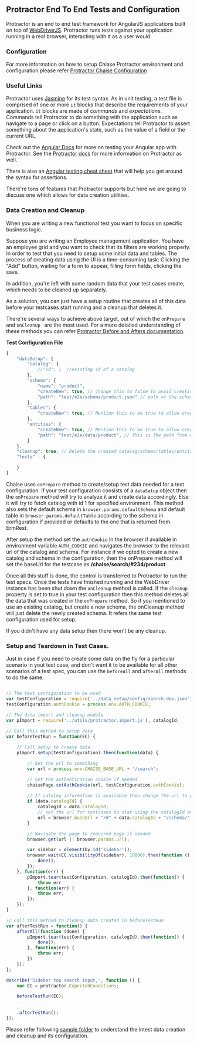 ## Protractor End To End Tests and Configuration

Protractor is an end to end test framework for AngularJS applications built on top of [WebDriverJS](https://github.com/SeleniumHQ/selenium/wiki/WebDriverJs). Protractor runs tests against your application running in a real browser, interacting with it as a user would.

### Configuration

For more information on how to setup Chiase Protractor environment and configuration please refer [Protractor Chaise Configuration](/doc/protractor.md)

### Useful Links

Protractor uses [Jasmine](http://jasmine.github.io/) for its test syntax. As in unit testing, a test file is comprised of one or more `it` blocks that describe the requirements of your application. `it` blocks are made of *commands* and *expectations*. Commands tell Protractor to do something with the application such as navigate to a page or click on a button. Expectations tell Protractor to assert something about the application's state, such as the value of a field or the current URL.

Check out the [Angular Docs](https://docs.angularjs.org/guide/e2e-testing) for more on testing your Angular app with Protractor. See the [Protractor docs](https://angular.github.io/protractor/#/tutorial) for more information on Protractor as well.

There is also an [Angular testing cheat sheet](https://spagettikoodi.wordpress.com/2015/01/14/angular-testing-cheat-sheet/) that will help you get around the syntax for assertions.

There're tons of features that Protractor supports but here we are going to discuss one which allows for data creation utilities.

### Data Creation and Cleanup

When you are writing a new functional test you want to focus on specific business logic.

Suppose you are writing an Employee management application. You have an employee grid and you want to check that its filters are working properly. In order to test that you need to setup some initial data and tables. The process of creating data using the UI is a time-consuming task: Clicking the "Add" button, waiting for a form to appear, filling form fields, clicking the save.

In addition, you're left with some random data that your test cases create, which needs to be cleaned up separately.

As a solution, you can just have a setup routine that creates all of this data before your testcases start running and a cleanup that deletes it.

There're several ways to achieve above target, out of which the `onPrepare` and `onCleanUp ` are the most used. For a more detailed understanding of these methods you can refer [Protractor Before and Afters documentation](http://timothymartin.azurewebsites.net/protractor-before-and-afters/).

**Test Configuration File**
```javascript
{
    "dataSetup": {
        "catalog": {
            //"id": 1  //existing id of a catalog
        },
        "schema": {
            "name": "product",
            "createNew": true, // change this to false to avoid creating new schema
            "path": "test/e2e/schema/product.json" // path of the schema json file in data_setup folder
        },
        "tables": {
            "createNew": true, // Mention this to be true to allow creating new tables
        },
        "entities": {
            "createNew": true, // Mention this to be true to allow creating new entities
            "path": "test/e2e/data/product", // This is the path from where the json for the entities will be picked for import
        }
    },
    "cleanup": true, // Delete the created catalog/schema/tables/entities created in the setup phase
    "tests" : {

    }
}
```

Chaise uses `onPrepare` method to create/setup test data needed for a test configuration. If your test configuration consists of a `dataSetup` object then the `onPrepare` method will try to analyze it and create data accordingly. Else it will try to fetch catalog with id 1 for specified environment. This method also sets the default schema in `browser.params.defaultSchema` and default table in `browser.params.defaultTable` according to the schema in configuration if provided or defaults to the one that is returned from ErmRest.

After setup the method set the `authCookie` in the browser if available in environment variable `AUTH_COOKIE` and navigates the browser to the relevant url of the catalog and schema. For instance if we opted to create a new catalog and schema in the configuration, then the onPrepare method will set the baseUrl for the testcase as **/chaise/search/#234/product**.

Once all this stuff is done, the control is transferred to Protractor to run the test specs. Once the tests have finished running and the WebDriver instance has been shut down the `onCleanup` method is called. If the `cleanup` property is set to true in your test configuration then this method deletes all the data that was created in the `onPrepare` method. So if you mentioned to use an existing catalog, but create a new schema, the onCleanup method will just delete the newly created schema. It refers the same test configuration used for setup. 

If you didn't have any data setup then there won't be any cleanup.

### Setup and Teardown in Test Cases.

Just in case if you need to create some data on the fly for a particular scenario in yout test case, and don't want it to be available for all other scenarios of a test spec, you can use the `beforeAll` and `afterAll` methods to do the same.

```javascript

// The test configuration to be used
var testConfiguration = require('../data_setup/config/search.dev.json');
testConfiguration.authCookie = process.env.AUTH_COOKIE;

// The data import and cleanup module
var pImport = require('../utils/protractor.import.js'), catalogId;

// Call this method to setup data
var beforeTestRun = function(EC) {
	
	// Call setup to create data
	pImport.setup(testConfiguration).then(function(data) {

		// Set the url to something
        var url = process.env.CHAISE_BASE_URL + '/search';

        // Set the authentication cookie if needed
        chaisePage.setAuthCookie(url, testConfiguration.authCookie);
    	
    	// If catalog information is available then change the url to pint to that catalog and schema if needed
        if (data.catalogId) {
            catalogId = data.catalogId;
            // set the url for testcases to stat using the catalogId and schema that was mentioned in the configuration
            url = browser.baseUrl + "/#" + data.catalogId + "/schema/" + data.schema.name;
        }

        // Navigate the page to required page if needed
        browser.get(url || browser.params.url);

        var sidebar = element(by.id('sidebar'));
        browser.wait(EC.visibilityOf(sidebar), 10000).then(function () {
            done();
        });
    }, function(err) {
        pImport.tear(testConfiguration, catalogId).then(function() {
            throw err
        }, function(err) {
            throw err;
        });
    });
}

// Call this method to cleanup data created in beforeTestRun
var afterTestRun = function() {
    afterAll(function (done) {
        pImport.tear(testConfiguration, catalogId).then(function() {
            done();
        }, function(err) {
            throw err;
        })
    });
};

describe('Sidebar top search input,', function () {
    var EC = protractor.ExpectedConditions;

    beforeTestRun(EC);
    .
    .
    .afterTestRun();
});

```

Please refer following [sample folder](/test/e2e/sample) to understand the intest data creation and cleanup and its configuration. 

